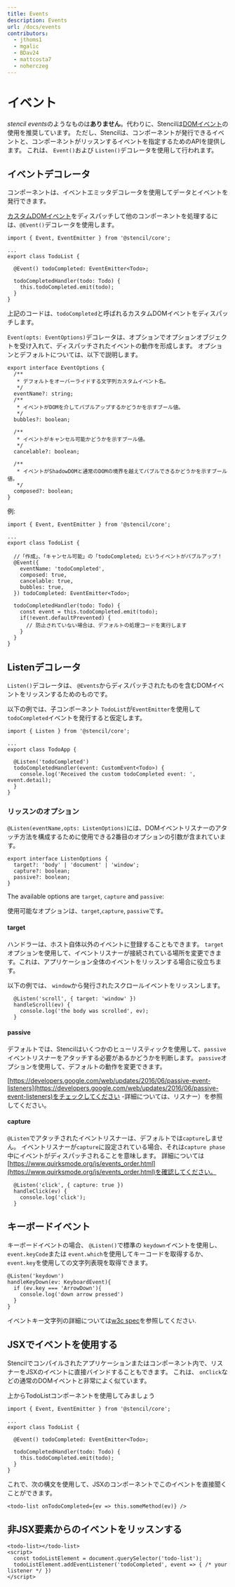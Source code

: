 ```yaml
---
title: Events
description: Events
url: /docs/events
contributors:
  - jthoms1
  - mgalic
  - BDav24
  - mattcosta7
  - noherczeg
---
```


# イベント

*stencil events*のようなものは**ありません**。代わりに、Stencilは[DOMイベント](https://developer.mozilla.org/en-US/docs/Learn/JavaScript/Building_blocks/)の使用を推奨しています。
ただし、Stencilは、コンポーネントが発行できるイベントと、コンポーネントがリッスンするイベントを指定するためのAPIを提供します。 これは、 `Event()`および `Listen()`デコレータを使用して行われます。

## イベントデコレータ

コンポーネントは、イベントエミッタデコレータを使用してデータとイベントを発行できます。

[カスタムDOMイベント](https://developer.mozilla.org/en-US/docs/Web/Guide/Events/Creating_and_triggering_events)をディスパッチして他のコンポーネントを処理するには、`@Event()`デコレータを使用します。

```tsx
import { Event, EventEmitter } from '@stencil/core';

...
export class TodoList {

  @Event() todoCompleted: EventEmitter<Todo>;

  todoCompletedHandler(todo: Todo) {
    this.todoCompleted.emit(todo);
  }
}
```

上記のコードは、`todoCompleted`と呼ばれるカスタムDOMイベントをディスパッチします。

`Event(opts: EventOptions)`デコレータは、オプションでオプションオブジェクトを受け入れて、ディスパッチされたイベントの動作を形成します。 オプションとデフォルトについては、以下で説明します。

```tsx
export interface EventOptions {
  /**
   * デフォルトをオーバーライドする文字列カスタムイベント名。
   */
  eventName?: string;
  /**
   * イベントがDOMを介してバブルアップするかどうかを示すブール値。
   */
  bubbles?: boolean;

  /**
   * イベントがキャンセル可能かどうかを示すブール値。
   */
  cancelable?: boolean;

  /**
   * イベントがShadowDOMと通常のDOMの境界を越えてバブルできるかどうかを示すブール値。
   */
  composed?: boolean;
}
```

例:

```tsx
import { Event, EventEmitter } from '@stencil/core';

...
export class TodoList {

  //「作成」、「キャンセル可能」の「todoCompleted」というイベントがバブルアップ！
  @Event({
    eventName: 'todoCompleted',
    composed: true,
    cancelable: true,
    bubbles: true,
  }) todoCompleted: EventEmitter<Todo>;

  todoCompletedHandler(todo: Todo) {
    const event = this.todoCompleted.emit(todo);
    if(!event.defaultPrevented) {
      // 防止されていない場合は、デフォルトの処理コードを実行します
    }
  }
}
```

## Listenデコレータ

`Listen()`デコレータは、 `@Events`からディスパッチされたものを含むDOMイベントをリッスンするためのものです。

以下の例では、子コンポーネント `TodoList`が`EventEmitter`を使用して `todoCompleted`イベントを発行すると仮定します。

```tsx
import { Listen } from '@stencil/core';

...
export class TodoApp {

  @Listen('todoCompleted')
  todoCompletedHandler(event: CustomEvent<Todo>) {
    console.log('Received the custom todoCompleted event: ', event.detail);
  }
}
```

### リッスンのオプション

`@Listen(eventName,opts: ListenOptions)`には、DOMイベントリスナーのアタッチ方法を構成するために使用できる2番目のオプションの引数が含まれています。

```tsx
export interface ListenOptions {
  target?: 'body' | 'document' | 'window';
  capture?: boolean;
  passive?: boolean;
}
```

The available options are `target`, `capture` and `passive`:

使用可能なオプションは、`target`,`capture`, `passive`です。


#### target

ハンドラーは、ホスト自体以外のイベントに登録することもできます。
`target`オプションを使用して、イベントリスナーが接続されている場所を変更できます。これは、アプリケーション全体のイベントをリッスンする場合に役立ちます。

以下の例では、 `window`から発行されたスクロールイベントをリッスンします。

```tsx
  @Listen('scroll', { target: 'window' })
  handleScroll(ev) {
    console.log('the body was scrolled', ev);
  }
```

#### passive

デフォルトでは、Stencilはいくつかのヒューリスティックを使用して、`passive`イベントリスナーをアタッチする必要があるかどうかを判断します。 `passive`オプションを使用して、デフォルトの動作を変更できます。

[https://developers.google.com/web/updates/2016/06/passive-event-listeners](https://developers.google.com/web/updates/2016/06/passive-event-listeners)をチェックしてください -詳細については、リスナー）を参照してください。


#### capture

`@Listen`でアタッチされたイベントリスナーは、デフォルトでは`capture`しません。
イベントリスナーが`capture`に設定されている場合、それは`capture phase`中にイベントがディスパッチされることを意味します。
詳細については[https://www.quirksmode.org/js/events_order.html](https://www.quirksmode.org/js/events_order.html)を確認してください。


```tsx
  @Listen('click', { capture: true })
  handleClick(ev) {
    console.log('click');
  }
```

## キーボードイベント

キーボードイベントの場合、 `@Listen()`で標準の `keydown`イベントを使用し、`event.keyCode`または `event.which`を使用してキーコードを取得するか、`event.key`を使用しての文字列表現を取得できます。

```tsx
@Listen('keydown')
handleKeyDown(ev: KeyboardEvent){
  if (ev.key === 'ArrowDown'){
    console.log('down arrow pressed')
  }
}
```
イベントキー文字列の詳細については[w3c spec](https://www.w3.org/TR/uievents-key/#named-key-attribute-values)を参照してください.


## JSXでイベントを使用する

Stencilでコンパイルされたアプリケーションまたはコンポーネント内で、リスナーをJSXのイベントに直接バインドすることもできます。 これは、 `onClick`などの通常のDOMイベントと非常によく似ています。

上からTodoListコンポーネントを使用してみましょう

```tsx
import { Event, EventEmitter } from '@stencil/core';

...
export class TodoList {

  @Event() todoCompleted: EventEmitter<Todo>;

  todoCompletedHandler(todo: Todo) {
    this.todoCompleted.emit(todo);
  }
}
```

これで、次の構文を使用して、JSXのコンポーネントでこのイベントを直接聞くことができます。

```tsx
<todo-list onTodoCompleted={ev => this.someMethod(ev)} />
```

## 非JSX要素からのイベントをリッスンする

```tsx
<todo-list></todo-list>
<script>
  const todoListElement = document.querySelector('todo-list');
  todoListElement.addEventListener('todoCompleted', event => { /* your listener */ })
</script>
```
